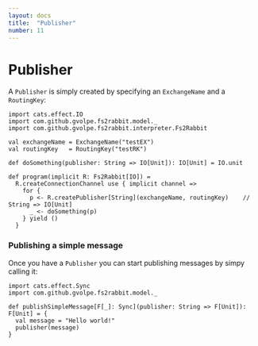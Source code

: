```yaml
---
layout: docs
title:  "Publisher"
number: 11
---
```


# Publisher

A `Publisher` is simply created by specifying an `ExchangeName` and a `RoutingKey`:

```tut:book:silent
import cats.effect.IO
import com.github.gvolpe.fs2rabbit.model._
import com.github.gvolpe.fs2rabbit.interpreter.Fs2Rabbit

val exchangeName = ExchangeName("testEX")
val routingKey   = RoutingKey("testRK")

def doSomething(publisher: String => IO[Unit]): IO[Unit] = IO.unit

def program(implicit R: Fs2Rabbit[IO]) =
  R.createConnectionChannel use { implicit channel =>
    for {
      p <- R.createPublisher[String](exchangeName, routingKey)	  // String => IO[Unit]
      _ <- doSomething(p)
    } yield ()
  }
```

### Publishing a simple message

Once you have a `Publisher` you can start publishing messages by simpy calling it:

```tut:book:silent
import cats.effect.Sync
import com.github.gvolpe.fs2rabbit.model._

def publishSimpleMessage[F[_]: Sync](publisher: String => F[Unit]): F[Unit] = {
  val message = "Hello world!"
  publisher(message)
}
```
